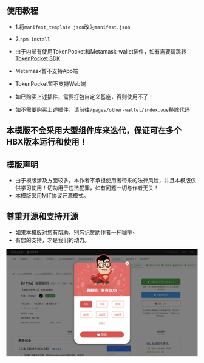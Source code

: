 ## 使用教程

- 1.将`manifest_template.json`改为`manifest.json`

- 2.`npm install`

- 由于内部有使用TokenPocket和Metamask-wallet插件，如有需要请跳转<a href="https://ext.dcloud.net.cn/plugin?id=22681">TokenPocket SDK</a>
- Metamask暂不支持App端
- TokenPocket暂不支持Web端

- 如已购买上述插件，需要打包自定义基座，否则使用不了！
- 如不需要购买上述插件，请前往`/pages/other-wallet/index.vue`移除代码

## 本模版不会采用大型组件库来迭代，保证可在多个HBX版本运行和使用！


## 模版声明

- 由于模版涉及方面较多，本作者不承担使用者带来的法律风险，并且本模版仅供学习使用！切勿用于违法犯罪，如有问题一切与作者无关！
- 本模版采用MIT协议开源模式。


## 尊重开源和支持开源

- 如果本模版对您有帮助，别忘记赞助作者一杯咖啡~
- 有您的支持，才是我们的动力。

![](https://github.com/Noi-q/U-Pay/blob/master/README_files/1.png?raw=true)